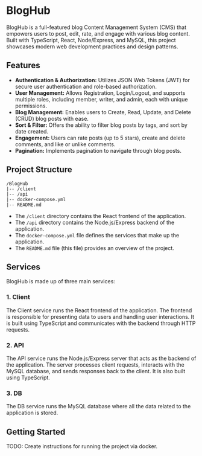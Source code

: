 # BlogHub

BlogHub is a full-featured blog Content Management System (CMS) that empowers users to post, edit, rate, and engage with various blog content. Built with TypeScript, React, Node/Express, and MySQL, this project showcases modern web development practices and design patterns.

## Features
  - **Authentication & Authorization:** Utilizes JSON Web Tokens (JWT) for secure user authentication and role-based authorization.
  - **User Management:** Allows Registration, Login/Logout, and supports multiple roles, including member, writer, and admin, each with unique permissions.
  - **Blog Management:** Enables users to Create, Read, Update, and Delete (CRUD) blog posts with ease.
  - **Sort & Filter:** Offers the ability to filter blog posts by tags, and sort by date created.
  - **Engagement:** Users can rate posts (up to 5 stars), create and delete comments, and like or unlike comments.
  - **Pagination:** Implements pagination to navigate through blog posts.

## Project Structure

```
/BlogHub
|-- /client
|-- /api
|-- docker-compose.yml
|-- README.md
```

- The `/client` directory contains the React frontend of the application.
- The `/api` directory contains the Node.js/Express backend of the application.
- The `docker-compose.yml` file defines the services that make up the application.
- The `README.md` file (this file) provides an overview of the project.

## Services

BlogHub is made up of three main services:

### 1. Client

The Client service runs the React frontend of the application. The frontend is responsible for presenting data to users and handling user interactions. It is built using TypeScript and communicates with the backend through HTTP requests.

### 2. API

The API service runs the Node.js/Express server that acts as the backend of the application. The server processes client requests, interacts with the MySQL database, and sends responses back to the client. It is also built using TypeScript.

### 3. DB

The DB service runs the MySQL database where all the data related to the application is stored.

## Getting Started

TODO: Create instructions for running the project via docker.

